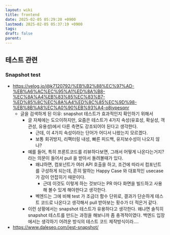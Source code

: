 ```yaml
---
layout: wiki
title: frontend
date: 2025-02-05 05:29:20 +0900
lastmod: 2025-02-05 05:37:19 +0900
tags: 
draft: false
parent: 
---
```

## 테스트 관련

### Snapshot test
- https://velog.io/@k7120792/%EB%B2%88%EC%97%AD-%EB%A6%AC%EC%95%A1%ED%8A%B8-%EC%8A%A4%EB%83%85%EC%83%B7-%ED%85%8C%EC%8A%A4%ED%8C%85%EC%9D%98-%EB%8B%A8%EC%A0%90%EB%93%A4-o8jypesqnr
	- 글을 검색하게 된 이유: snapshot 테스트가 효과적인지 확인하기 위해서
		- 글 자체에는 도으이하지만, 요즘은 테스트가 4가지 속성(유효성, 확실성, 객관성, 유용성)에서 다른 측면도 강조되어야 된다고 생각한다.
			- 근데, 이 4가지 속성이라는 단어가 어디서 나왔는지 모르겠다.
			- 보통 회귀방지, 리팩터링 내성, 빠른 피드백, 유지보수성이 나오지 않나?
		- 예를 들어, 특히 프론트코드를 리뷰하다보면, 그래서 어떻게 나온다는거지? 라는 의문이 들어서 pull 을 받아서 돌려볼때가 있다.
			- 왜냐하면, 컴포넌트가 여러 API 호출을 하고, 조건에 따라서 컴포넌트를 구성하게 되는데, 흔히 말하는 Happy Case 와 대표적인 usecase 가 감이 안잡히기 때문이다.
				- 근데 이것도 이렇게 하는 것보다는 PR 마다 화면을 빌드하고 사용해 볼수 있게 해야한다고 생각한다.
			- 벡엔드는 그에 비해 test 가 조금더 함수 단위로, 결과가 단순하게 테스트 코드로 나온다고 생각해서 pull 받아보는 횟수가 더 적은거 같다.
		- 이런 상황에서는 snapshot 테스트가 유용하다고 생각한다. 왜냐면 솔직히 snapshot 테스트를 만드는 과정을 해보니까 좀 충격적이였다. 백엔드 입장에서는 생각하기 어려운 방식의 테스트 코드 제작방식이라....
- https://www.daleseo.com/jest-snapshot/